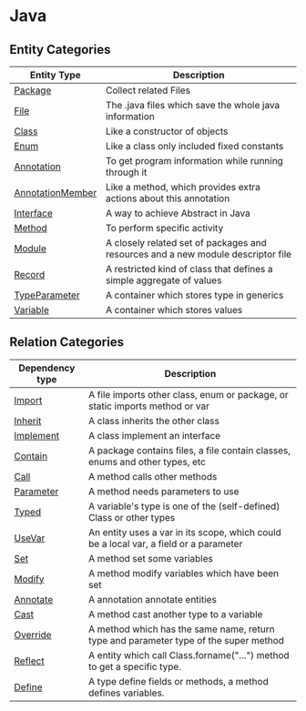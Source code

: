 # Java

## Entity Categories
| Entity Type | Description                                           |
| ----------- | ----------------------------------------------------- |
| [Package](entity/Package.md)     | Collect related Files                                 |
| [File](entity/File.md)        | The .java files which save the whole java information |
| [Class](entity/Class.md)       | Like a constructor of objects                         |
| [Enum](entity/Enum.md)        | Like a class only included fixed constants            |
| [Annotation](entity/Annotation.md)  | To get program information while running through it   |
| [AnnotationMember](entity/AnnotationMember.md)| Like a method, which provides extra actions about this annotation|
| [Interface](entity/Interface.md)   | A way to achieve Abstract in Java                     |
| [Method](entity/Method.md)      | To perform specific activity                          |
| [Module](entity/Module.md)      | A closely related set of packages and resources and a new module descriptor file|
| [Record](entity/Record.md)      | A restricted kind of class that defines a simple aggregate of values|
| [TypeParameter](entity/TypeParameter.md)| A container which stores type in generics            |
| [Variable](entity/Variable.md)    | A container which stores values                       |

## Relation Categories

| Dependency type | Description                                                  |
| --------------- | ------------------------------------------------------------ |
| [Import](relation/Import.md)          | A file imports other class, enum or package, or static imports method or var |
| [Inherit](relation/Inherit.md)         | A class inherits the other class                             |
| [Implement](relation/Implement.md)       | A class implement an interface                               |
| [Contain](relation/Contain.md)         | A package contains files, a file contain classes, enums and other types, etc |
| [Call](relation/Call.md)            | A method calls other methods                                 |
| [Parameter](relation/Parameter.md)       | A method needs parameters to use                             |
| [Typed](relation/Typed.md)           | A variable's type is one of the (self-defined) Class or other types                        |
| [UseVar](relation/UseVar.md)          | An entity uses a var in its scope, which could be a local var, a field or a parameter     |
| [Set](relation/Set.md)             | A method set some variables                                  |
| [Modify](relation/Modify.md)          | A method modify variables which have been set                |
| [Annotate](relation/Annotate.md)        | A annotation annotate entities                               |
| [Cast](relation/Cast.md)            | A method cast another type to a variable                     |
| [Override](relation/Override.md)        | A method which has the same name, return type and parameter type of the super method |
| [Reflect](relation/Reflect.md)         | A entity which call Class.forname("...") method to get a specific type. |
| [Define](relation/Define.md)          | A type define fields or methods, a method defines variables. |
